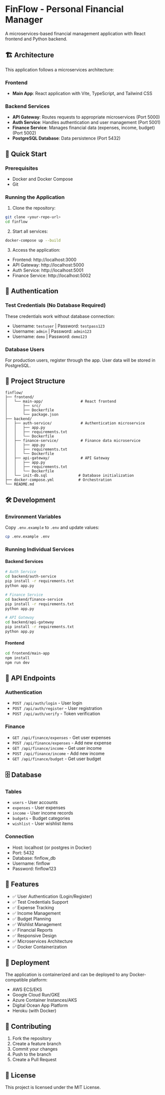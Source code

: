 
# FinFlow - Personal Financial Manager

A microservices-based financial management application with React frontend and Python backend.

## 🏗️ Architecture

This application follows a microservices architecture:

### Frontend
- **Main App**: React application with Vite, TypeScript, and Tailwind CSS

### Backend Services
- **API Gateway**: Routes requests to appropriate microservices (Port 5000)
- **Auth Service**: Handles authentication and user management (Port 5001)
- **Finance Service**: Manages financial data (expenses, income, budget) (Port 5002)
- **PostgreSQL Database**: Data persistence (Port 5432)

## 🚀 Quick Start

### Prerequisites
- Docker and Docker Compose
- Git

### Running the Application

1. Clone the repository:
```bash
git clone <your-repo-url>
cd finflow
```

2. Start all services:
```bash
docker-compose up --build
```

3. Access the application:
- Frontend: http://localhost:3000
- API Gateway: http://localhost:5000
- Auth Service: http://localhost:5001
- Finance Service: http://localhost:5002

## 🔐 Authentication

### Test Credentials (No Database Required)
These credentials work without database connection:

- Username: `testuser` | Password: `testpass123`
- Username: `admin` | Password: `admin123`
- Username: `demo` | Password: `demo123`

### Database Users
For production users, register through the app. User data will be stored in PostgreSQL.

## 📁 Project Structure

```
finflow/
├── frontend/
│   └── main-app/                 # React frontend
│       ├── src/
│       ├── Dockerfile
│       └── package.json
├── backend/
│   ├── auth-service/             # Authentication microservice
│   │   ├── app.py
│   │   ├── requirements.txt
│   │   └── Dockerfile
│   ├── finance-service/          # Finance data microservice
│   │   ├── app.py
│   │   ├── requirements.txt
│   │   └── Dockerfile
│   ├── api-gateway/              # API Gateway
│   │   ├── app.py
│   │   ├── requirements.txt
│   │   └── Dockerfile
│   └── init-db.sql              # Database initialization
├── docker-compose.yml           # Orchestration
└── README.md
```

## 🛠️ Development

### Environment Variables
Copy `.env.example` to `.env` and update values:
```bash
cp .env.example .env
```

### Running Individual Services

#### Backend Services
```bash
# Auth Service
cd backend/auth-service
pip install -r requirements.txt
python app.py

# Finance Service
cd backend/finance-service
pip install -r requirements.txt
python app.py

# API Gateway
cd backend/api-gateway
pip install -r requirements.txt
python app.py
```

#### Frontend
```bash
cd frontend/main-app
npm install
npm run dev
```

## 🔄 API Endpoints

### Authentication
- `POST /api/auth/login` - User login
- `POST /api/auth/register` - User registration
- `POST /api/auth/verify` - Token verification

### Finance
- `GET /api/finance/expenses` - Get user expenses
- `POST /api/finance/expenses` - Add new expense
- `GET /api/finance/income` - Get user income
- `POST /api/finance/income` - Add new income
- `GET /api/finance/budget` - Get user budget

## 🗄️ Database

### Tables
- `users` - User accounts
- `expenses` - User expenses
- `income` - User income records
- `budgets` - Budget categories
- `wishlist` - User wishlist items

### Connection
- Host: localhost (or postgres in Docker)
- Port: 5432
- Database: finflow_db
- Username: finflow
- Password: finflow123

## 🔧 Features

- ✅ User Authentication (Login/Register)
- ✅ Test Credentials Support
- ✅ Expense Tracking
- ✅ Income Management
- ✅ Budget Planning
- ✅ Wishlist Management
- ✅ Financial Reports
- ✅ Responsive Design
- ✅ Microservices Architecture
- ✅ Docker Containerization

## 🚀 Deployment

The application is containerized and can be deployed to any Docker-compatible platform:

- AWS ECS/EKS
- Google Cloud Run/GKE
- Azure Container Instances/AKS
- Digital Ocean App Platform
- Heroku (with Docker)

## 🤝 Contributing

1. Fork the repository
2. Create a feature branch
3. Commit your changes
4. Push to the branch
5. Create a Pull Request

## 📝 License

This project is licensed under the MIT License.
